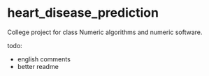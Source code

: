 # heart_disease_prediction

College project for class Numeric algorithms and numeric software.

todo:
  - english comments
  - better readme
